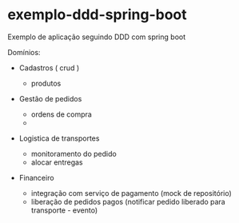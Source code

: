 # exemplo-ddd-spring-boot
Exemplo de aplicação seguindo DDD com spring boot



Domínios:

- Cadastros ( crud ) 
    - produtos 

- Gestão de pedidos
    - ordens de compra
    -  
   
- Logistica de transportes
    - monitoramento do pedido
    - alocar entregas
    
- Financeiro
    - integração com serviço de pagamento (mock de repositório) 
    - liberação de pedidos pagos (notificar pedido liberado para transporte - evento) 
